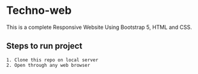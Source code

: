 # Techno-web
  This is a complete Responsive Website Using Bootstrap 5, HTML and CSS.
  
## Steps to run project
    1. Clone this repo on local server
    2. Open through any web browser
